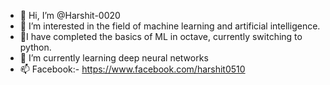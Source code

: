 - 👋 Hi, I’m @Harshit-0020
- 👀 I’m interested in the field of machine learning and artificial intelligence.
- 🍧I have completed the basics of ML in octave, currently switching to python.
- 🌱 I’m currently learning deep neural networks
- 📫 Facebook:- https://www.facebook.com/harshit0510

<!---
Harshit-0020/Harshit-0020 is a ✨ special ✨ repository because its `README.md` (this file) appears on your GitHub profile.
You can click the Preview link to take a look at your changes.
--->
